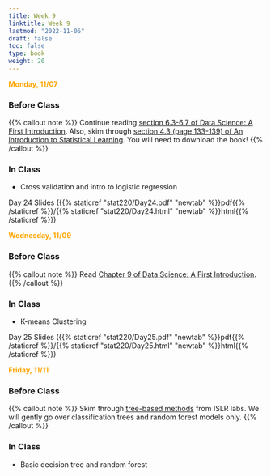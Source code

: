 ```yaml
---
title: Week 9
linktitle: Week 9
lastmod: "2022-11-06"
draft: false  
toc: false  
type: book  
weight: 20
---
```



<span style="color:orange">**Monday, 11/07**</span>

### Before Class

{{% callout note %}}
Continue reading  [section 6.3-6.7 of Data Science: A First Introduction](https://datasciencebook.ca/classification2.html#evaluating-accuracy). Also, skim through [section 4.3 (page 133-139) of An Introduction to Statistical Learning](https://www.statlearning.com/). You will need to download the book!
{{% /callout %}}

### In Class

- Cross validation and intro to logistic regression


Day 24 Slides ({{% staticref "stat220/Day24.pdf" "newtab" %}}pdf{{% /staticref %}}/{{% staticref "stat220/Day24.html" "newtab" %}}html{{% /staticref %}}) 


<span style="color:orange">**Wednesday, 11/09**</span>

### Before Class

{{% callout note %}}
Read [Chapter 9 of Data Science: A First Introduction](https://datasciencebook.ca/clustering.html). 
{{% /callout %}}

### In Class

- K-means Clustering


Day 25 Slides ({{% staticref "stat220/Day25.pdf" "newtab" %}}pdf{{% /staticref %}}/{{% staticref "stat220/Day25.html" "newtab" %}}html{{% /staticref %}}) 



<span style="color:orange">**Friday, 11/11**</span>

### Before Class

{{% callout note %}}
Skim through [tree-based methods]([https://emilhvitfeldt.github.io/ISLR-tidymodels-labs/tree-based-methods.html](https://emilhvitfeldt.github.io/ISLR-tidymodels-labs/08-tree-based-methods.html)) from ISLR labs. We will gently go over classification trees and random forest models only.
{{% /callout %}}


### In Class

- Basic decision tree and random forest


